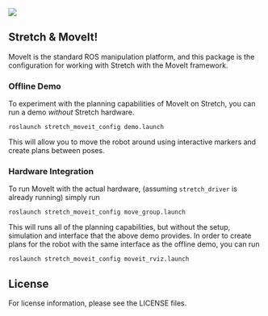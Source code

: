 ![](../images/banner.png)

## Stretch & MoveIt!
MoveIt is the standard ROS manipulation platform, and this package is the configuration for working with Stretch with the MoveIt framework.


### Offline Demo

To experiment with the planning capabilities of MoveIt on Stretch, you can run a demo _without_ Stretch hardware.

    roslaunch stretch_moveit_config demo.launch

This will allow you to move the robot around using interactive markers and create plans between poses.

### Hardware Integration

To run MoveIt with the actual hardware, (assuming `stretch_driver` is already running) simply run

    roslaunch stretch_moveit_config move_group.launch

This will runs all of the planning capabilities, but without the setup, simulation and interface that the above demo provides. In order to create plans for the robot with the same interface as the offline demo, you can run

    roslaunch stretch_moveit_config moveit_rviz.launch

## License

For license information, please see the LICENSE files.
